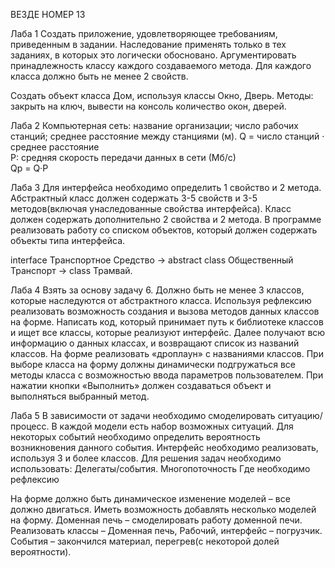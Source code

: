 
ВЕЗДЕ НОМЕР 13

Лаба 1
Создать приложение, удовлетворяющее требованиям, приведенным в задании. Наследование применять только в тех заданиях, в которых это логически обосновано. Аргументировать принадлежность классу каждого создаваемого метода. Для каждого класса должно быть не менее 2 свойств.

Создать объект класса Дом, используя классы Окно, Дверь.
Методы: закрыть на ключ, вывести на консоль количество окон, дверей.

Лаба 2
Компьютерная сеть: 
название организации; 
число рабочих станций; 
среднее расстояние между станциями (м). 
Q = число станций · среднее расстояние  
P: средняя скорость передачи данных в сети (Мб/с)  
Qp = Q·Р 

Лаба 3 
Для интерфейса необходимо определить 1 свойство и 2 метода. 
Абстрактный класс должен содержать 3-5 свойств и 3-5 методов(включая унаследованные свойства интерфейса). 
Класс должен содержать дополнительно 2 свойства и 2 метода.
В программе реализовать работу со списком объектов, который должен содержать объекты типа интерфейса.

interface Транспортное Средство -> abstract class Общественный Транспорт -> class Трамвай.

Лаба 4 
Взять за основу задачу 6. Должно быть не менее 3 классов, которые наследуются от абстрактного класса. 
Используя рефлексию реализовать возможность создания  и вызова методов данных классов на форме. Написать код, который принимает путь к библиотеке классов и ищет все классы, которые реализуют интерфейс.  Далее получают всю информацию о данных классах, и возвращают список из названий классов. На форме реализовать «дроплаун» с названиями классов. При выборе класса на форму должны динамически подгружаться все методы класса с возможностью ввода параметров пользователем. При нажатии кнопки «Выполнить» должен создаваться объект и выполняться выбранный метод.

Лаба 5
В зависимости от задачи необходимо смоделировать ситуацию/процесс. В каждой модели есть набор возможных ситуаций. Для некоторых событий необходимо определить вероятность возникновения данного события. Интерфейс необходимо реализовать, используя 3 и более классов.
Для решения задач необходимо использовать:
Делегаты/события.
Многопоточность
Где необходимо рефлексию

На форме должно быть динамическое изменение моделей – все должно двигаться. Иметь возможность добавлять несколько моделей на форму.
Доменная печь – смоделировать работу доменной печи. Реализовать классы – Доменная печь, Рабочий, интерфейс – погрузчик. События – закончился материал, перегрев(с некоторой долей вероятности).

